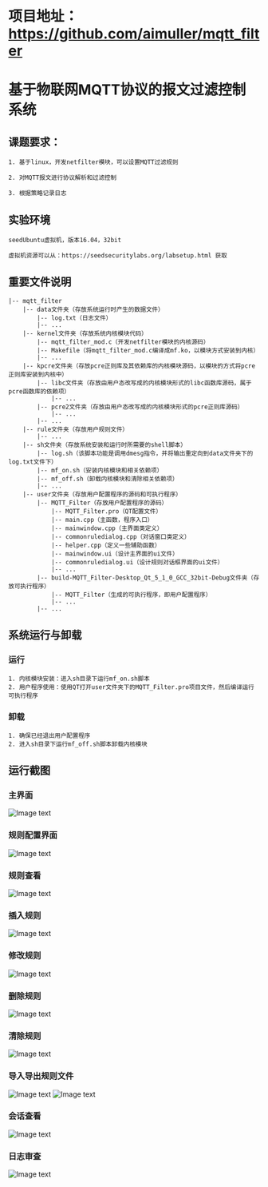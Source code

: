 # 项目地址：https://github.com/aimuller/mqtt_filter

# 基于物联网MQTT协议的报文过滤控制系统
## 课题要求：

    1. 基于linux，开发netfilter模块，可以设置MQTT过滤规则

    2. 对MQTT报文进行协议解析和过滤控制

    3. 根据策略记录日志

## 实验环境
    seedUbuntu虚拟机，版本16.04，32bit

    虚拟机资源可以从：https://seedsecuritylabs.org/labsetup.html 获取

## 重要文件说明
    |-- mqtt_filter
        |-- data文件夹（存放系统运行时产生的数据文件）
            |-- log.txt（日志文件）
            |-- ...
        |-- kernel文件夹（存放系统内核模块代码）
            |-- mqtt_filter_mod.c（开发netfilter模块的内核源码）
            |-- Makefile（将mqtt_filter_mod.c编译成mf.ko，以模块方式安装到内核）
            |-- ...
        |-- kpcre文件夹（存放pcre正则库及其依赖库的内核模块源码，以模块的方式将pcre正则库安装到内核中）
            |-- libc文件夹（存放由用户态改写成的内核模块形式的libc函数库源码，属于pcre函数库的依赖项）
                |-- ...
            |-- pcre2文件夹（存放由用户态改写成的内核模块形式的pcre正则库源码）
                |-- ...
            |-- ...
        |-- rule文件夹（存放用户规则文件）
            |-- ...
        |-- sh文件夹（存放系统安装和运行时所需要的shell脚本）
            |-- log.sh（该脚本功能是调用dmesg指令，并将输出重定向到data文件夹下的log.txt文件下）
            |-- mf_on.sh（安装内核模块和相关依赖项）
            |-- mf_off.sh（卸载内核模块和清除相关依赖项）
            |-- ...
        |-- user文件夹（存放用户配置程序的源码和可执行程序）
            |-- MQTT_Filter（存放用户配置程序的源码）
                |-- MQTT_Filter.pro（QT配置文件）
                |-- main.cpp（主函数，程序入口）
                |-- mainwindow.cpp（主界面类定义）
                |-- commonruledialog.cpp（对话窗口类定义）
                |-- helper.cpp（定义一些辅助函数）
                |-- mainwindow.ui（设计主界面的ui文件）
                |-- commonruledialog.ui（设计规则对话框界面的ui文件）
                |-- ...
            |-- build-MQTT_Filter-Desktop_Qt_5_1_0_GCC_32bit-Debug文件夹（存放可执行程序）
                |-- MQTT_Filter（生成的可执行程序，即用户配置程序）
                |-- ...
            |-- ...
 
## 系统运行与卸载
### 运行
    1. 内核模块安装：进入sh目录下运行mf_on.sh脚本
    2. 用户程序使用：使用QT打开user文件夹下的MQTT_Filter.pro项目文件，然后编译运行可执行程序

### 卸载
    1. 确保已经退出用户配置程序
    2. 进入sh目录下运行mf_off.sh脚本卸载内核模块
    
## 运行截图
### 主界面
![Image text](https://raw.githubusercontent.com/aimuller/mqtt_filter/master/image/%E4%B8%BB%E7%95%8C%E9%9D%A2.png)
### 规则配置界面
![Image text](https://raw.githubusercontent.com/aimuller/mqtt_filter/master/image/%E8%A7%84%E5%88%99%E9%85%8D%E7%BD%AE%E7%95%8C%E9%9D%A2.png)
### 规则查看
![Image text](https://raw.githubusercontent.com/aimuller/mqtt_filter/master/image/%E8%A7%84%E5%88%99%E6%9F%A5%E7%9C%8B.png)
### 插入规则
![Image text](https://raw.githubusercontent.com/aimuller/mqtt_filter/master/image/%E6%8F%92%E5%85%A5%E8%A7%84%E5%88%99.png)
### 修改规则
![Image text](https://raw.githubusercontent.com/aimuller/mqtt_filter/master/image/%E4%BF%AE%E6%94%B9%E8%A7%84%E5%88%99.png)
### 删除规则
![Image text](https://raw.githubusercontent.com/aimuller/mqtt_filter/master/image/%E5%88%A0%E9%99%A4%E8%A7%84%E5%88%99.png)
### 清除规则
![Image text](https://raw.githubusercontent.com/aimuller/mqtt_filter/master/image/%E6%B8%85%E9%99%A4%E8%A7%84%E5%88%99.png)
### 导入导出规则文件
![Image text](https://raw.githubusercontent.com/aimuller/mqtt_filter/master/image/%E5%AF%BC%E5%85%A5%E5%AF%BC%E5%87%BA%E8%A7%84%E5%88%99%E6%96%87%E4%BB%B6.png)
![Image text](https://raw.githubusercontent.com/aimuller/mqtt_filter/master/image/%E5%AF%BC%E5%85%A5%E8%A7%84%E5%88%99%E6%96%87%E4%BB%B6.png)
### 会话查看
![Image text](https://raw.githubusercontent.com/aimuller/mqtt_filter/master/image/%E4%BC%9A%E8%AF%9D%E6%9F%A5%E7%9C%8B.png)
### 日志审查
![Image text](https://raw.githubusercontent.com/aimuller/mqtt_filter/master/image/%E6%97%A5%E5%BF%97%E5%AE%A1%E6%9F%A5.png)

